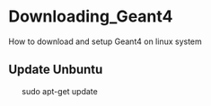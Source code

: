 # Downloading_Geant4
How to download and setup Geant4 on linux system

## Update Unbuntu 
<Ol> 
  <ls> <bold> sudo apt-get update </bold> </ls>
</Ol>
